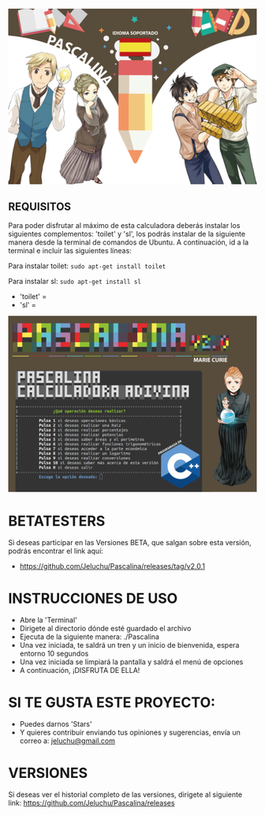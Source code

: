 ![Icono GDM](./Fotos/foto.png)

## REQUISITOS
Para poder disfrutar al máximo de esta calculadora deberás instalar los siguientes complementos: 'toilet' y 'sl', los podrás instalar de la siguiente manera desde la terminal de comandos de Ubuntu. A continuación, id a la terminal e incluir las siguientes líneas:

Para instalar toilet: `sudo apt-get install toilet` 

Para instalar sl: `sudo apt-get install sl` 

- 'toilet' = 
- 'sl' = 

![Icono GDM](./Fotos/foto2.png)

# BETATESTERS
Si deseas participar en las Versiones BETA, que salgan sobre esta versión, podrás encontrar el link aquí:

- https://github.com/Jeluchu/Pascalina/releases/tag/v2.0.1

# INSTRUCCIONES DE USO
- Abre la 'Terminal'
- Dirigete al directorio dónde esté guardado el archivo
- Ejecuta de la siguiente manera: ./Pascalina
- Una vez iniciada, te saldrá un tren y un inicio de bienvenida, espera entorno 10 segundos
- Una vez iniciada se limpiará la pantalla y saldrá el menú de opciones
- A continuación, ¡DISFRUTA DE ELLA!

# SI TE GUSTA ESTE PROYECTO:
- Puedes darnos 'Stars'
- Y quieres contribuir enviando tus opiniones y sugerencias, envía un correo a: jeluchu@gmail.com

# VERSIONES
Si deseas ver el historial completo de las versiones, dirigete al siguiente link:
https://github.com/Jeluchu/Pascalina/releases
